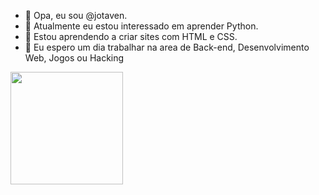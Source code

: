 - 👋 Opa, eu sou @jotaven.
- 👀 Atualmente eu estou interessado em aprender Python.
- 🌱 Estou aprendendo a criar sites com HTML e CSS.
- 💞️ Eu espero um dia trabalhar na area de Back-end, Desenvolvimento Web, Jogos ou Hacking

<div>
  <a href="https://github.com/jotaven">
  <img height="180em" src="https://github-readme-stats.vercel.app/api/top-langs/?username=jotaven&layout=compact&langs_count=7&theme=dracula"/>
</div>

<!---
jotaven/jotaven is a ✨ special ✨ repository because its `README.md` (this file) appears on your GitHub profile.
You can click the Preview link to take a look at your changes.
--->
